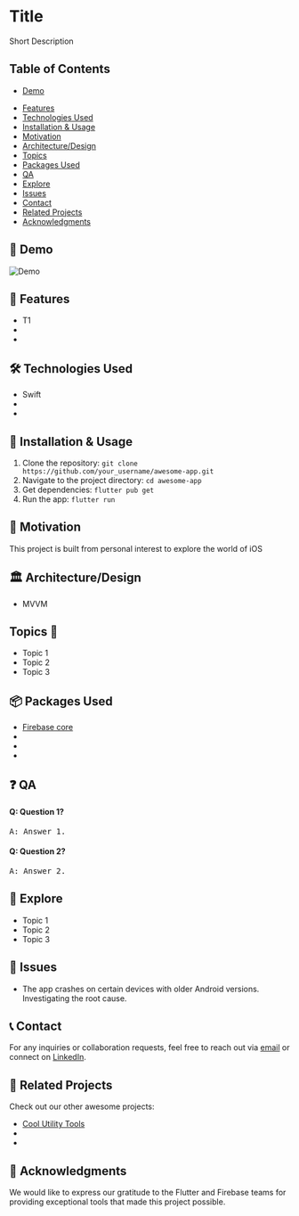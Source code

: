 # Title

Short Description

## Table of Contents

- [Demo](#-demo)

<!-- [Live Demo](#-live-demo) -->

- [Features](#-features)
- [Technologies Used](#-technologies-used)
- [Installation & Usage](#-installation--usage)
- [Motivation](#-motivation)
- [Architecture/Design](#-architecturedesign)
- [Topics](#-topics-)
- [Packages Used](#-packages-used)
- [QA](#-qa)
- [Explore](#-explore-)
- [Issues](#-issues)
- [Contact](#-contact)
- [Related Projects](#-related-projects)
- [Acknowledgments](#-acknowledgments)

## 🎥 Demo

![Demo](demo.gif)

<!--

## 🚀 Live Demo

🟢 [Google Play Store](https://play.google.com/store/apps/details?id=com.your_username.awesomeapp)

🍏 [Apple App Store](https://apps.apple.com/us/app/awesome-app/id1234567890)

Please note that the live demo may have limited features compared to the full version available in the GitHub repository.
-->

## 🚀 Features

- T1
-
-

## 🛠️ Technologies Used

- Swift
-
-

## 🚧 Installation & Usage

1. Clone the repository: `git clone https://github.com/your_username/awesome-app.git`
2. Navigate to the project directory: `cd awesome-app`
3. Get dependencies: `flutter pub get`
4. Run the app: `flutter run`

## 📃 Motivation

This project is built from personal interest to explore the world of iOS

## 🏛️ Architecture/Design

- MVVM

## Topics 🌟

- Topic 1
- Topic 2
- Topic 3

## 📦 Packages Used

- [Firebase core](https://pub.dev/packages/firebase_core)
- []()
- []()
- []()

## ❓ QA

#### Q: Question 1?

<pre>
A: Answer 1.
</pre>

#### Q: Question 2?

<pre>
A: Answer 2.
</pre>

## 📖 Explore

- Topic 1
- Topic 2
- Topic 3

## 🐛 Issues

- The app crashes on certain devices with older Android versions. Investigating the root cause.

## 📞 Contact

For any inquiries or collaboration requests, feel free to reach out
via [email](mailto:alxayeed@gmail.com) or connect
on [LinkedIn](https://www.linkedin.com/in/alxayeed).

## 📌 Related Projects

Check out our other awesome projects:

- [Cool Utility Tools](https://github.com/your_username/cool-utility-tools)
- []()
- []()

## 🙏 Acknowledgments

We would like to express our gratitude to the Flutter and Firebase teams for providing exceptional
tools that made this project possible.